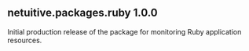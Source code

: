 netuitive.packages.ruby 1.0.0
----------------------

Initial production release of the package for monitoring Ruby application resources.
